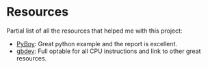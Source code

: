 # Resources
Partial list of all the resources that helped me with this project:

- [PyBoy](https://github.com/Baekalfen/PyBoy): Great python example and the report is excellent.
- [gbdev](https://gbdev.io/gb-opcodes/optables/): Full optable for all CPU instructions and link to other great resources.